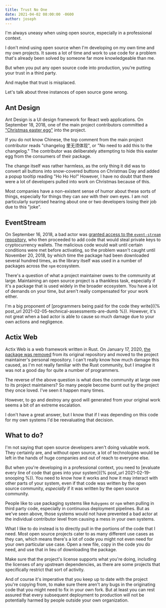 ```yaml
---
title: Trust No One
date: 2021-04-02 08:00:00 -0600
author: joseph
---
```


I'm always uneasy when using open source, especially in a professional context.

I don't mind using open source when I'm developing on my own time and my own projects. It saves a lot of time and work to use code for a problem that's already been solved by someone far more knowledgeable than me.

But when you put any open source code into production, you're putting your trust in a third party.

And maybe that trust is misplaced.

Let's talk about three instances of open source gone wrong.

## Ant Design

Ant Design is a UI design framework for React web applications. On September 18, 2018, one of the main project contributors committed a ["Christmas easter egg"](https://github.com/ant-design/ant-design/commit/00aebeb9756afecc884ad48486084836b9a2707a) into the project.

If you do not know Chinese, the top comment from the main project contributor reads "changelog 里无须体现", or "No need to add this to the changelog." The contributor was deliberately attempting to hide this easter egg from the consumers of their package.

The change itself was rather harmless, as the only thing it did was to convert all buttons into snow-covered buttons on Christmas Day and added a popup tooltip reading "Ho Ho Ho!" However, I have no doubt that there were a lot of developers pulled into work on Christmas because of this.

Most companies have a non-existent sense of humor about these sorts of things, especially for things they can *see* with their own eyes. I am not particularly surprised hearing about one or two developers losing their job due to this "joke".

## EventStream

On September 16, 2018, a bad actor was [granted access to the `event-stream` repository](https://github.com/dominictarr/event-stream/issues/116), who then proceeded to add code that would steal private keys to cryptocurrency wallets. The malicious code would wait until certain conditions were met before activating, so the problem wasn't caught until November 20, 2018, by which time the package had been downloaded several hundred times, as the library itself was used in a number of packages across the `npm` ecosystem.

There's a question of what a project maintainer owes to the community at large. Maintaining an open source project is a thankless task, especially if it's a package that is used widely in the broader ecosystem. You have a lot of demands on your time, but aren't really compensated for your work either.

I'm a big proponent of [programmers being paid for the code they write]({% post_url 2021-02-05-technical-assessments-are-dumb %}). However, it's not great when a bad actor is able to cause so much damage due to your own actions and negligence.

## Actix Web

Actix Web is a web framework written in Rust. On January 17, 2020, [the package was removed](https://web.archive.org/web/20200117175509/https://github.com/actix/actix-web/blob/7f39beecc3efb1bfdd6a79ffef166c09bf982fb0/README.md) from its original repository and moved to the project maintainer's personal repository. I can't really know how much damage this caused, as I'm not really familiar with the Rust community, but I imagine it was not a good day for quite a number of programmers.

The reverse of the above question is what does the community at large owe to its project maintainers? So many people become burnt out by the project they once loved. I've seen it happen many times.

However, to go and destroy any good will generated from your original work seems a bit of an extreme escalation.

I don't have a great answer, but I know that if I was depending on this code for my own systems I'd be reevaluating that decision.

## What to do?

I'm not saying that open source developers aren't doing valuable work. They certainly are, and without open source, a lot of technologies would be left in the hands of huge companies and out of reach to everyone else.

But when you're developing in a professional context, you need to [evaluate every line of code that goes into your system]({% post_url 2021-02-19-snooping %}). You need to know how it works and how it may interact with other parts of your system, even if that code was written by the open source community, *especially* if it was written by the open source community.

People like to use packaging systems like `Rubygems` or `npm` when pulling in third party code, especially in continuous deployment pipelines. But as we've seen above, those systems would not have prevented a bad actor at the individual contributor level from causing a mess in your own systems.

What I like to do instead is to directly pull in the portions of the code that I need. Most open source projects cater to as many different use cases as they can, which means there's a lot of code you might not even need for your own particular use case. Open a new file, copy in the code you do need, and use that in lieu of downloading the package.

Make sure that the project's license supports what you're doing, including the licenses of any upstream dependencies, as there are some projects that specifically restrict that sort of activity.

And of course it's imperative that you keep up to date with the project you're copying from, to make sure there aren't any bugs in the originating code that you might need to fix in your own fork. But at least you can rest assured that every subsequent deployment to production will not be potentially harmed by people outside your own organization.
